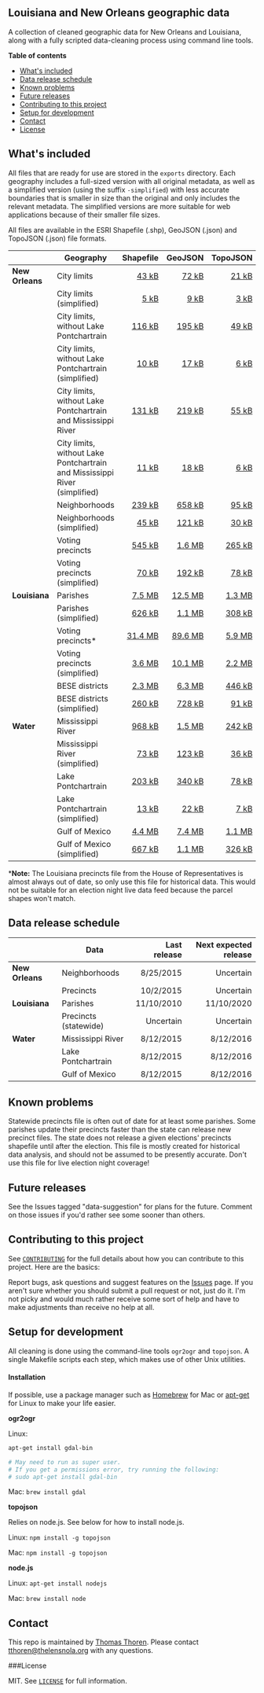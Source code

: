 ## Louisiana and New Orleans geographic data

A collection of cleaned geographic data for New Orleans and Louisiana, along with a fully scripted data-cleaning process using command line tools.

__Table of contents__

* [What's included](#whats-included)
* [Data release schedule](#data-release-schedule)
* [Known problems](#known-problems)
* [Future releases](#future-releases)
* [Contributing to this project](#contributing-to-this-project)
* [Setup for development](#setup-for-development)
* [Contact](#contact)
* [License](#license)

## What's included

All files that are ready for use are stored in the `exports` directory. Each geography includes a full-sized version with all original metadata, as well as a simplified version (using the suffix `-simplified`) with less accurate boundaries that is smaller in size than the original and only includes the relevant metadata. The simplified versions are more suitable for web applications because of their smaller file sizes.

All files are available in the ESRI Shapefile (.shp), GeoJSON (.json) and TopoJSON (.json) file formats.

|               |Geography                                                                 |Shapefile                             |GeoJSON                                   |TopoJSON                                   |
|---------------|--------------------------------------------------------------------------|-------------------------------------:|-----------------------------------------:|------------------------------------------:|
|__New Orleans__|City limits                                                               |[ 43   kB](exports/shp/parishes/)     |[ 72   kB](exports/geojson/parishes/)     |[ 21   kB](exports/topojson/parishes/)     |
|               |City limits (simplified)                                                  |[  5   kB](exports/shp/parishes/)     |[  9   kB](exports/geojson/parishes/)     |[  3   kB](exports/topojson/parishes/)     |
|               |City limits, without Lake Pontchartrain                                   |[116   kB](exports/shp/parishes/)     |[195   kB](exports/geojson/parishes/)     |[ 49   kB](exports/topojson/parishes/)     |
|               |City limits, without Lake Pontchartrain (simplified)                      |[ 10   kB](exports/shp/parishes/)     |[ 17   kB](exports/geojson/parishes/)     |[  6   kB](exports/topojson/parishes/)     |
|               |City limits, without Lake Pontchartrain and Mississippi River             |[131   kB](exports/shp/parishes/)     |[219   kB](exports/geojson/parishes/)     |[ 55   kB](exports/topojson/parishes/)     |
|               |City limits, without Lake Pontchartrain and Mississippi River (simplified)|[ 11   kB](exports/shp/parishes/)     |[ 18   kB](exports/geojson/parishes/)     |[  6   kB](exports/topojson/parishes/)     |
|               |Neighborhoods                                                             |[239   kB](exports/shp/neighborhoods/)|[658   kB](exports/geojson/neighborhoods/)|[ 95   kB](exports/topojson/neighborhoods/)|
|               |Neighborhoods (simplified)                                                |[ 45   kB](exports/shp/neighborhoods/)|[121   kB](exports/geojson/neighborhoods/)|[ 30   kB](exports/topojson/neighborhoods/)|
|               |Voting precincts                                                          |[545   kB](exports/shp/precincts/)    |[  1.6 MB](exports/geojson/precincts/)    |[265   kB](exports/topojson/precincts/)    |
|               |Voting precincts (simplified)                                             |[ 70   kB](exports/shp/precincts/)    |[192   kB](exports/geojson/precincts/)    |[ 78   kB](exports/topojson/precincts/)    |
|__Louisiana__  |Parishes                                                                  |[  7.5 MB](exports/shp/parishes/)     |[ 12.5 MB](exports/geojson/parishes/)     |[  1.3 MB](exports/topojson/parishes/)     |
|               |Parishes (simplified)                                                     |[626   kB](exports/shp/parishes/)     |[  1.1 MB](exports/geojson/parishes/)     |[308   kB](exports/topojson/parishes/)     |
|               |Voting precincts*                                                         |[ 31.4 MB](exports/shp/precincts/)    |[ 89.6 MB](exports/geojson/precincts/)    |[  5.9 MB](exports/topojson/precincts/)    |
|               |Voting precincts (simplified)                                             |[  3.6 MB](exports/shp/precincts/)    |[ 10.1 MB](exports/geojson/precincts/)    |[  2.2 MB](exports/topojson/precincts/)    |
|               |BESE districts                                                            |[  2.3 MB](exports/shp/bese/)         |[  6.3 MB](exports/geojson/bese/)         |[446   kB](exports/topojson/bese/)         |
|               |BESE districts (simplified)                                               |[260   kB](exports/shp/bese/)         |[728   kB](exports/geojson/bese/)         |[ 91   kB](exports/topojson/bese/)         |
|__Water__      |Mississippi River                                                         |[968   kB](exports/shp/water/)        |[  1.5 MB](exports/geojson/water/)        |[242   kB](exports/topojson/water/)        |
|               |Mississippi River (simplified)                                            |[ 73   kB](exports/shp/water/)        |[123   kB](exports/geojson/water/)        |[ 36   kB](exports/topojson/water/)        |
|               |Lake Pontchartrain                                                        |[203   kB](exports/shp/water/)        |[340   kB](exports/geojson/water/)        |[ 78   kB](exports/topojson/water/)        |
|               |Lake Pontchartrain (simplified)                                           |[ 13   kB](exports/shp/water/)        |[ 22   kB](exports/geojson/water/)        |[  7   kB](exports/topojson/water/)        |
|               |Gulf of Mexico                                                            |[  4.4 MB](exports/shp/water/)        |[  7.4 MB](exports/geojson/water/)        |[  1.1 MB](exports/topojson/water/)        |
|               |Gulf of Mexico (simplified)                                               |[667   kB](exports/shp/water/)        |[  1.1 MB](exports/geojson/water/)        |[326   kB](exports/topojson/water/)        |

*__Note:__ The Louisiana precincts file from the House of Representatives is almost always out of date, so only use this file for historical data. This would not be suitable for an election night live data feed because the parcel shapes won't match.

## Data release schedule

|               |Data                    |Last release|Next expected release|
|---------------|------------------------|-----------:|--------------------:|
|__New Orleans__|Neighborhoods           |8/25/2015   |Uncertain            |
|               |Precincts               |10/2/2015   |Uncertain            |
|__Louisiana__  |Parishes                |11/10/2010  |11/10/2020           |
|               |Precincts (statewide)   |Uncertain   |Uncertain            |
|__Water__      |Mississippi River       |8/12/2015   |8/12/2016            |
|               |Lake Pontchartrain      |8/12/2015   |8/12/2016            |
|               |Gulf of Mexico          |8/12/2015   |8/12/2016            |

## Known problems

Statewide precincts file is often out of date for at least some parishes. Some parishes update their precincts faster than the state can release new precinct files. The state does not release a given elections' precincts shapefile until after the election. This file is mostly created for historical data analysis, and should not be assumed to be presently accurate. Don't use this file for live election night coverage!

## Future releases

See the Issues tagged "data-suggestion" for plans for the future. Comment on those issues if you'd rather see some sooner than others.

## Contributing to this project

See [`CONTRIBUTING`](CONTRIBUTING) for the full details about how you can contribute to this project. Here are the basics:

Report bugs, ask questions and suggest features on the [Issues](https://github.com/TheLens/geographic-data/issues) page. If you aren't sure whether you should submit a pull request or not, just do it. I'm not picky and would much rather receive some sort of help and have to make adjustments than receive no help at all.

## Setup for development

All cleaning is done using the command-line tools `ogr2ogr` and `topojson`. A single Makefile scripts each step, which makes use of other Unix utilities.

#### Installation

If possible, use a package manager such as [Homebrew](http://brew.sh/) for Mac or [apt-get](http://manpages.ubuntu.com/manpages/raring/man8/apt-get.8.html) for Linux to make your life easier.

__ogr2ogr__

Linux:

```bash
apt-get install gdal-bin

# May need to run as super user.
# If you get a permissions error, try running the following:
# sudo apt-get install gdal-bin
```

Mac: `brew install gdal`

__topojson__

Relies on node.js. See below for how to install node.js.

Linux: `npm install -g topojson`

Mac: `npm install -g topojson`

__node.js__

Linux: `apt-get install nodejs`

Mac: `brew install node`

## Contact

This repo is maintained by [Thomas Thoren](https://github.com/ThomasThoren). Please contact tthoren@thelensnola.org with any questions.

###License

MIT. See [`LICENSE`](LICENSE) for full information.
